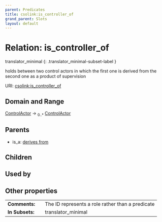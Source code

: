 ```yaml
---
parent: Predicates
title: csolink:is_controller_of
grand_parent: Slots
layout: default
---
```


# Relation: is_controller_of

translator_minimal
{: .translator_minimal-subset-label }


holds between two control actors in which the first one is derived from the second one as a product of supervision

URI: [csolink:is_controller_of](https://w3id.org/csolink/vocab/is_controller_of)

## Domain and Range

[ControlActor](ControlActor.md) ->  <sub>0..*</sub> [ControlActor](ControlActor.md)

## Parents

 *  is_a: [derives from](derives_from.md)

## Children


## Used by


## Other properties

|  |  |  |
| --- | --- | --- |
| **Comments:** | | The ID represents a role rather than a predicate |
| **In Subsets:** | | translator_minimal |

